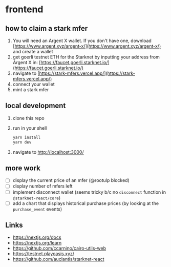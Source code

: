 # frontend

## how to claim a stark mfer

1. You will need an Argent X wallet. If you don't have one, download [https://www.argent.xyz/argent-x/](https://www.argent.xyz/argent-x/) and create a wallet
1. get goerli testnet ETH for the Starknet by inputting your address from Argent X in: [https://faucet.goerli.starknet.io/](https://faucet.goerli.starknet.io/)
1. navigate to [https://stark-mfers.vercel.app/](https://stark-mfers.vercel.app/)
1. connect your wallet
1. mint a stark mfer

## local development

1. clone this repo
2. run in your shell

    ```bash
    yarn install
    yarn dev
    ```

3. navigate to <http://localhost:3000/>

## more work

- [ ] display the current price of an mfer (@rootulp blocked)
- [ ] display number of mfers left
- [ ] implement disconnect wallet (seems tricky b/c no `disconnect` function in `@starknet-react/core`)
- [ ] add a chart that displays historical purchase prices (by looking at the `purchase_event` events)

## Links

- <https://nextjs.org/docs>
- <https://nextjs.org/learn>
- <https://github.com/ccarnino/cairo-utils-web>
- <https://testnet.playoasis.xyz/>
- <https://github.com/auclantis/starknet-react>
